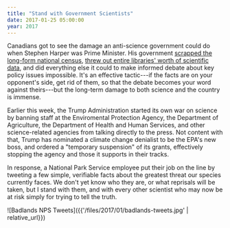 ```yaml
---
title: "Stand with Government Scientists"
date: 2017-01-25 05:00:00
year: 2017
---
```


Canadians got to see the damage an anti-science government could do when Stephen Harper was Prime Minister.
His government
[scrapped the long-form national census](http://www.theglobeandmail.com/news/politics/cities-footing-the-bill-for-data-gap-after-long-form-census-scrapped/article22695286/),
[threw out entire libraries' worth of scientific data](https://thetyee.ca/News/2013/12/23/Canadian-Science-Libraries/),
and did everything else it could to make informed debate about key policy issues impossible.
It's an effective tactic---if the facts are on your opponent's side,
get rid of them,
so that the debate becomes your word against theirs---but
the long-term damage to both science and the country is immense.

Earlier this week,
the Trump Administration started its own war on science
by banning staff at the Enviromental Protection Agency,
the Department of Agriculture,
the Department of Health and Human Services,
and other science-related agencies from talking directly to the press.
Not content with that,
Trump has nominated a climate change denialist to be the EPA's new boss,
and ordered a "temporary suspension" of its grants,
effectively stopping the agency and those it supports in their tracks.

In response,
a National Park Service employee put their job on the line by tweeting
a few simple, verifiable facts about the greatest threat our species currently faces.
We don't yet know who they are,
or what reprisals will be taken,
but I stand with them,
and with every other scientist who may now be at risk
simply for trying to tell the truth.

![Badlands NPS Tweets]({{'/files/2017/01/badlands-tweets.jpg' | relative_url}})
